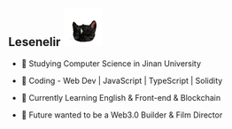 <!--
<img align='right' src="https://github-readme-stats.vercel.app/api?username=lesenelir&show_icons=true&hide=contribs,issues">
-->
 
<!-- <img src="https://media.giphy.com/media/12oufCB0MyZ1Go/giphy.gif" width="50"> -->

<!-- <img src="https://raw.githubusercontent.com/lesenelir/lesenelir/master/1.gif" width="100"> -->

## Lesenelir <img src="https://raw.githubusercontent.com/lesenelir/lesenelir/master/giphy2.gif" width="70"> 

<!--**Thanks for visiting my Github profile 👯**-->

<!--Here are some information about me:-->

  - 🔭 Studying Computer Science in Jinan University

  - 💬 Coding - Web Dev | JavaScript | TypeScript | Solidity

  - 🌱 Currently Learning English & Front-end & Blockchain

  - 🍭 Future wanted to be a Web3.0 Builder & Film Director

<!-- - 📫 Email: miaomiaobabyzy@gmail.com -->
<!--![Lesenelir's github stats](https://github-readme-stats.vercel.app/api?username=lesenelir&theme=graywhite&show_icons=true&hide=contribs,issues)-->
<!--![Lesenelir's github stats](https://stats.justsong.cn/api/leetcode/?username=lesenelir&cn=true)-->
